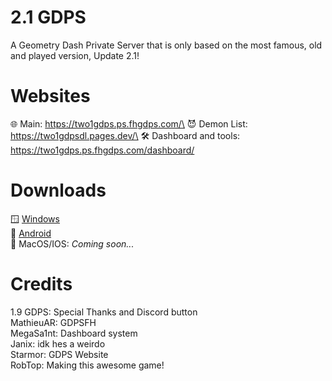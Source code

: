 # 2.1 GDPS
A Geometry Dash Private Server that is only based on the most famous, old and played version, Update 2.1!

# Websites
🌐 Main: https://two1gdps.ps.fhgdps.com/\
😈 Demon List: https://two1gdpsdl.pages.dev/\
🛠️ Dashboard and tools: https://two1gdps.ps.fhgdps.com/dashboard/

# Downloads
🪟 [Windows](https://www.mediafire.com/file/pc2apvao4bx2qic/2.1_GDPS_Windows.zip/file)\
🤖 [Android](https://www.mediafire.com/file/i99zb2e7goqf7q3/2.1_GDPS_Android.apk/file)\
🍎 MacOS/IOS: *Coming soon...*

# Credits
1.9 GDPS: Special Thanks and Discord button\
MathieuAR: GDPSFH\
MegaSa1nt: Dashboard system\
Janix: idk hes a weirdo\
Starmor: GDPS Website\
RobTop: Making this awesome game!

